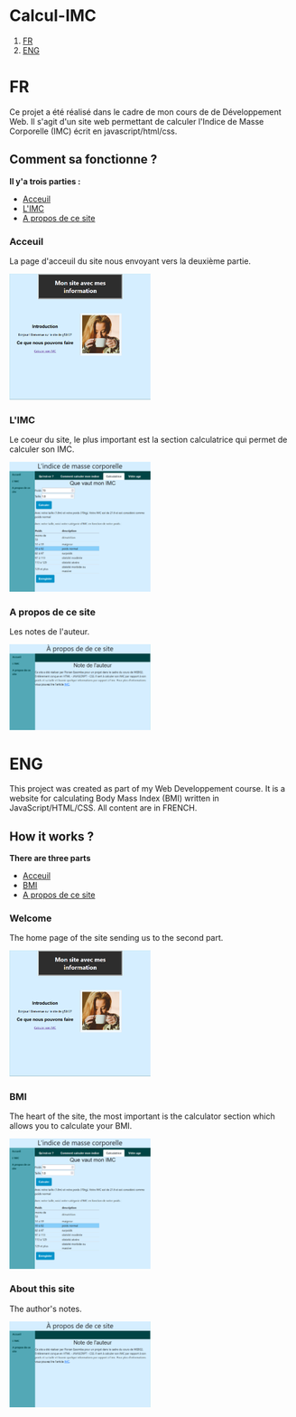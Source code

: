 # Calcul-IMC

1. [FR](FR)
2. [ENG](ENG)

# FR

Ce projet a été réalisé dans le cadre de mon cours de de Développement Web. Il s'agit d'un site web permettant de calculer l'Indice de Masse Corporelle (IMC) écrit en javascript/html/css.

## Comment sa fonctionne ?

**Il y'a trois parties :**

- [Acceuil](Acceuil)
- [L'IMC](L'IMC)
- [A propos de ce site](A-propos-de-ce-site)

### Acceuil

La page d'acceuil du site nous envoyant vers la deuxième partie.

<img src="https://github.com/KBluelvl/Calcul-IMC/blob/main/image/readme/IMC_1.PNG" width="250">

### L'IMC

Le coeur du site, le plus important est la section calculatrice qui permet de calculer son IMC.

<img src="https://github.com/KBluelvl/Calcul-IMC/blob/main/image/readme/IMC_2.PNG" width="250">

### A propos de ce site

Les notes de l'auteur.

<img src="https://github.com/KBluelvl/Calcul-IMC/blob/main/image/readme/IMC_3.PNG" width="250">

# ENG

This project was created as part of my Web Developpement course. It is a website for calculating Body Mass Index (BMI) written in JavaScript/HTML/CSS. All content are in FRENCH. 

## How it works ?

**There are three parts**

- [Acceuil](Welcome)
- [BMI](BMI)
- [A propos de ce site](About-this-site)

### Welcome

The home page of the site sending us to the second part.

<img src="https://github.com/KBluelvl/Calcul-IMC/blob/main/image/readme/IMC_1.PNG" width="250">

### BMI

The heart of the site, the most important is the calculator section which allows you to calculate your BMI.

<img src="https://github.com/KBluelvl/Calcul-IMC/blob/main/image/readme/IMC_2.PNG" width="250">

### About this site

The author's notes.

<img src="https://github.com/KBluelvl/Calcul-IMC/blob/main/image/readme/IMC_3.PNG" width="250">
